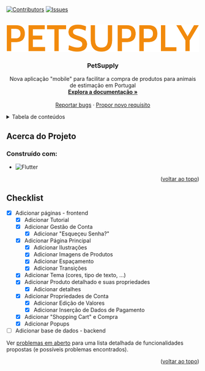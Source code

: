 <!-- PROJECT SHIELDS -->
<!--
*** I'm using markdown "reference style" links for readability.
*** Reference links are enclosed in brackets [ ] instead of parentheses ( ).
*** See the bottom of this document for the declaration of the reference variables
*** for contributors-url, forks-url, etc. This is an optional, concise syntax you may use.
*** https://www.markdownguide.org/basic-syntax/#reference-style-links
-->
[![Contributors][contributors-shield]][contributors-url]
[![Issues][issues-shield]][issues-url]



<!-- PROJECT LOGO -->
<br />
<div align="center">
  <a href="https://github.com/joaocupido/projeto_sti">
    <img src="https://github.com/JoaoCupido/projeto_sti/blob/main/petsupply-low-resolution-logo-color-on-transparent-background.png" alt="Logo">
  </a>

<h3 align="center">PetSupply</h3>

  <p align="center">
    Nova aplicação "mobile" para facilitar a compra de produtos para animais de estimação em Portugal
    <br />
    <a href="https://github.com/joaocupido/projeto_sti"><strong>Explora a documentação »</strong></a>
    <br />
    <br />
    <a href="https://github.com/joaocupido/projeto_sti/issues">Reportar bugs</a>
    ·
    <a href="https://github.com/joaocupido/projeto_sti/issues">Propor novo requisito</a>
  </p>
</div>



<!-- TABLE OF CONTENTS -->
<details>
  <summary>Tabela de conteúdos</summary>
  <ol>
    <li>
      <a href="#about-the-project">Acerca do projeto</a>
      <ul>
        <li><a href="#built-with">Construído com</a></li>
      </ul>
    </li>
    <li><a href="#roadmap">Checklist</a></li>
  </ol>
</details>


<!-- ABOUT THE PROJECT -->
## Acerca do Projeto

### Construído com:

* ![Flutter](https://img.shields.io/badge/Flutter-%2302569B.svg?style=for-the-badge&logo=Flutter&logoColor=white)

<p align="right">(<a href="#readme-top">voltar ao topo</a>)</p>


<!-- ROADMAP -->
## Checklist

- [X] Adicionar páginas - frontend
  - [X] Adicionar Tutorial
  - [X] Adicionar Gestão de Conta
    - [X] Adicionar "Esqueçeu Senha?"
  - [X] Adicionar Página Principal
    - [X] Adicionar Ilustrações
    - [X] Adicionar Imagens de Produtos
    - [X] Adicionar Espaçamento
    - [X] Adicionar Transições
  - [X] Adicionar Tema (cores, tipo de texto, ...)
  - [X] Adicionar Produto detalhado e suas propriedades
    - [X] Adicionar detalhes
  - [X] Adicionar Propriedades de Conta
    - [X] Adicionar Edição de Valores
    - [X] Adicionar Inserção de Dados de Pagamento
  - [X] Adicionar "Shopping Cart" e Compra
  - [X] Adicionar Popups
- [ ] Adicionar base de dados - backend

Ver [problemas em aberto](https://github.com/joaocupido/projeto_sti/issues) para uma lista detalhada de funcionalidades propostas (e possíveis problemas encontrados).

<p align="right">(<a href="#readme-top">voltar ao topo</a>)</p>



<!-- MARKDOWN LINKS & IMAGES -->
<!-- https://www.markdownguide.org/basic-syntax/#reference-style-links -->
[contributors-shield]: https://img.shields.io/github/contributors/joaocupido/projeto_sti.svg?style=for-the-badge
[contributors-url]: https://github.com/joaocupido/projeto_sti/graphs/contributors
[forks-shield]: https://img.shields.io/github/forks/joaocupido/projeto_sti.svg?style=for-the-badge
[forks-url]: https://github.com/joaocupido/projeto_sti/network/members
[stars-shield]: https://img.shields.io/github/stars/joaocupido/projeto_sti.svg?style=for-the-badge
[stars-url]: https://github.com/joaocupido/projeto_sti/stargazers
[issues-shield]: https://img.shields.io/github/issues/joaocupido/projeto_sti.svg?style=for-the-badge
[issues-url]: https://github.com/joaocupido/projeto_sti/issues
[license-shield]: https://img.shields.io/github/license/joaocupido/projeto_sti.svg?style=for-the-badge
[license-url]: https://github.com/joaocupido/projeto_sti/blob/master/LICENSE.txt
[linkedin-shield]: https://img.shields.io/badge/-LinkedIn-black.svg?style=for-the-badge&logo=linkedin&colorB=555
